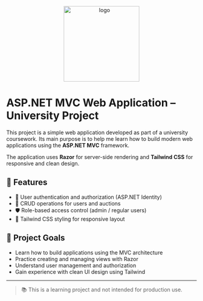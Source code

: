 <p align="center">
  <img src="https://github.com/user-attachments/assets/965bd8d8-d984-4cd8-9498-1d60bc23ac72" alt="logo" width="200"/>
</p>

# ASP.NET MVC Web Application – University Project

This project is a simple web application developed as part of a university coursework. Its main purpose is to help me learn how to build modern web applications using the **ASP.NET MVC** framework.

The application uses **Razor** for server-side rendering and **Tailwind CSS** for responsive and clean design.

## 🔧 Features

- 🔐 User authentication and authorization (ASP.NET Identity)
- 👤 CRUD operations for users and auctions
- 🛡️ Role-based access control (admin / regular users)
- 🎨 Tailwind CSS styling for responsive layout

## 🎯 Project Goals

- Learn how to build applications using the MVC architecture
- Practice creating and managing views with Razor
- Understand user management and authorization
- Gain experience with clean UI design using Tailwind

---

> 📚 This is a learning project and not intended for production use.
